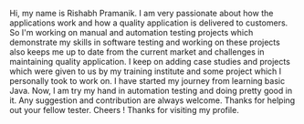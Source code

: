 Hi, my name is Rishabh Pramanik. I am very passionate about how the applications work and how a quality application is delivered to customers. So I'm working on manual and automation testing projects which demonstrate my skills in software testing and working on these projects also keeps me up to date from the current market and challenges in maintaining quality application.
I keep on adding case studies and projects which were given to us by my training institute and some project which I personally took to work on. I have started my journey from learning basic Java. Now, I am try my hand in automation testing and doing pretty good in it.
Any suggestion and contribution are always welcome.
Thanks for helping out your fellow tester.
Cheers ! Thanks for visiting my profile.

<!---
rishabhpramanik/rishabhpramanik is a ✨ special ✨ repository because its `README.md` (this file) appears on your GitHub profile.
You can click the Preview link to take a look at your changes.
--->
